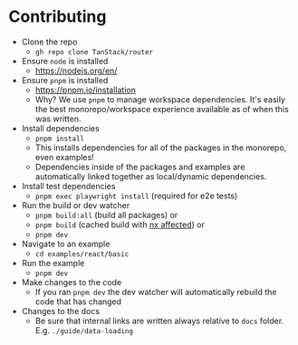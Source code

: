 # Contributing

- Clone the repo
  - `gh repo clone TanStack/router`
- Ensure `node` is installed
  - https://nodejs.org/en/
- Ensure `pnpm` is installed
  - https://pnpm.io/installation
  - Why? We use `pnpm` to manage workspace dependencies. It's easily the best monorepo/workspace experience available as of when this was written.
- Install dependencies
  - `pnpm install`
  - This installs dependencies for all of the packages in the monorepo, even examples!
  - Dependencies inside of the packages and examples are automatically linked together as local/dynamic dependencies.
- Install test dependencies
  - `pnpm exec playwright install` (required for e2e tests)
- Run the build or dev watcher
  - `pnpm build:all` (build all packages) or
  - `pnpm build` (cached build with [nx affected](https://nx.dev/nx-api/nx/documents/affected)) or
  - `pnpm dev`
- Navigate to an example
  - `cd examples/react/basic`
- Run the example
  - `pnpm dev`
- Make changes to the code
  - If you ran `pnpm dev` the dev watcher will automatically rebuild the code that has changed
- Changes to the docs
  - Be sure that internal links are written always relative to `docs` folder.
    E.g. `./guide/data-loading`
